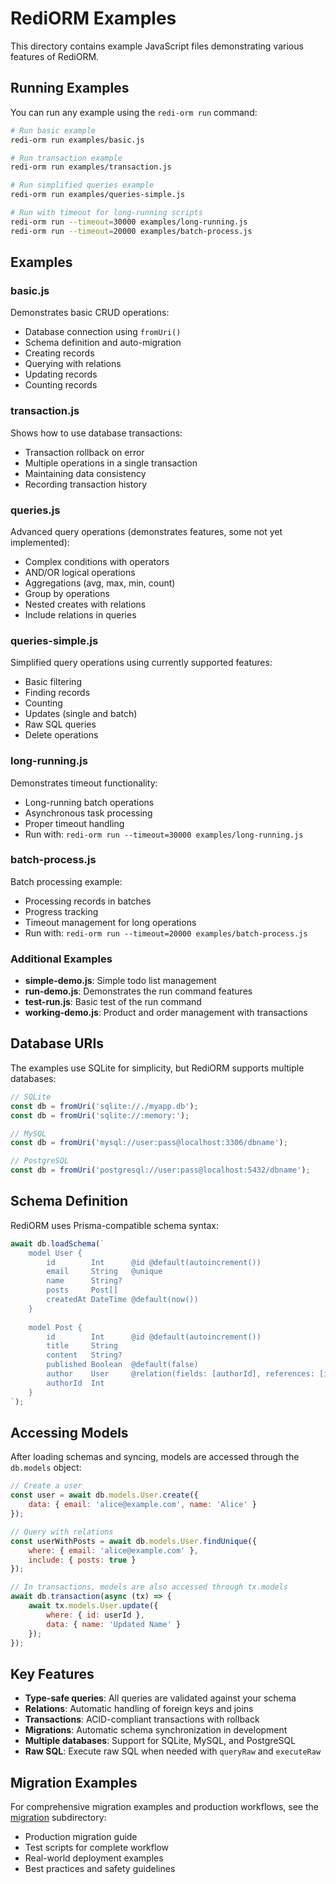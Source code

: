 # RediORM Examples

This directory contains example JavaScript files demonstrating various features of RediORM.

## Running Examples

You can run any example using the `redi-orm run` command:

```bash
# Run basic example
redi-orm run examples/basic.js

# Run transaction example
redi-orm run examples/transaction.js

# Run simplified queries example
redi-orm run examples/queries-simple.js

# Run with timeout for long-running scripts
redi-orm run --timeout=30000 examples/long-running.js
redi-orm run --timeout=20000 examples/batch-process.js
```

## Examples

### basic.js
Demonstrates basic CRUD operations:
- Database connection using `fromUri()`
- Schema definition and auto-migration
- Creating records
- Querying with relations
- Updating records
- Counting records

### transaction.js
Shows how to use database transactions:
- Transaction rollback on error
- Multiple operations in a single transaction
- Maintaining data consistency
- Recording transaction history

### queries.js
Advanced query operations (demonstrates features, some not yet implemented):
- Complex conditions with operators
- AND/OR logical operations
- Aggregations (avg, max, min, count)
- Group by operations
- Nested creates with relations
- Include relations in queries

### queries-simple.js
Simplified query operations using currently supported features:
- Basic filtering
- Finding records
- Counting
- Updates (single and batch)
- Raw SQL queries
- Delete operations

### long-running.js
Demonstrates timeout functionality:
- Long-running batch operations
- Asynchronous task processing
- Proper timeout handling
- Run with: `redi-orm run --timeout=30000 examples/long-running.js`

### batch-process.js
Batch processing example:
- Processing records in batches
- Progress tracking
- Timeout management for long operations
- Run with: `redi-orm run --timeout=20000 examples/batch-process.js`

### Additional Examples

- **simple-demo.js**: Simple todo list management
- **run-demo.js**: Demonstrates the run command features
- **test-run.js**: Basic test of the run command
- **working-demo.js**: Product and order management with transactions

## Database URIs

The examples use SQLite for simplicity, but RediORM supports multiple databases:

```javascript
// SQLite
const db = fromUri('sqlite://./myapp.db');
const db = fromUri('sqlite://:memory:');

// MySQL
const db = fromUri('mysql://user:pass@localhost:3306/dbname');

// PostgreSQL
const db = fromUri('postgresql://user:pass@localhost:5432/dbname');
```

## Schema Definition

RediORM uses Prisma-compatible schema syntax:

```javascript
await db.loadSchema(`
    model User {
        id        Int      @id @default(autoincrement())
        email     String   @unique
        name      String?
        posts     Post[]
        createdAt DateTime @default(now())
    }
    
    model Post {
        id        Int      @id @default(autoincrement())
        title     String
        content   String?
        published Boolean  @default(false)
        author    User     @relation(fields: [authorId], references: [id])
        authorId  Int
    }
`);
```

## Accessing Models

After loading schemas and syncing, models are accessed through the `db.models` object:

```javascript
// Create a user
const user = await db.models.User.create({
    data: { email: 'alice@example.com', name: 'Alice' }
});

// Query with relations
const userWithPosts = await db.models.User.findUnique({
    where: { email: 'alice@example.com' },
    include: { posts: true }
});

// In transactions, models are also accessed through tx.models
await db.transaction(async (tx) => {
    await tx.models.User.update({
        where: { id: userId },
        data: { name: 'Updated Name' }
    });
});
```

## Key Features

- **Type-safe queries**: All queries are validated against your schema
- **Relations**: Automatic handling of foreign keys and joins
- **Transactions**: ACID-compliant transactions with rollback
- **Migrations**: Automatic schema synchronization in development
- **Multiple databases**: Support for SQLite, MySQL, and PostgreSQL
- **Raw SQL**: Execute raw SQL when needed with `queryRaw` and `executeRaw`

## Migration Examples

For comprehensive migration examples and production workflows, see the [migration](./migration/) subdirectory:
- Production migration guide
- Test scripts for complete workflow
- Real-world deployment examples
- Best practices and safety guidelines